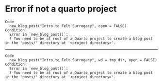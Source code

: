 # Error if not a quarto project

    Code
      new_blog_post("Intro to Felt Surrogacy", open = FALSE)
    Condition
      Error in `new_blog_post()`:
      ! You need to be at root of a Quarto project to create a blog post in the 'posts/' directory at '<project directory>'.

---

    Code
      new_blog_post("Intro to Felt Surrogacy", wd = tmp_dir, open = FALSE)
    Condition
      Error in `new_blog_post()`:
      ! You need to be at root of a Quarto project to create a blog post in the 'posts/' directory at '<project directory>'.

